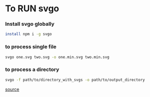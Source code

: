 # To RUN svgo

### Install svgo globally

```bash
install npm i -g svgo
```

### to process single file

```bash
svgo one.svg two.svg -o one.min.svg two.min.svg
```

### to process a directory

```bash
svgo -f path/to/directory_with_svgs -o path/to/output_directory

```

[source](https://www.npmjs.com/package/svgo)
